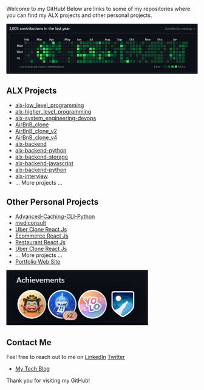 Welcome to my GitHub! Below are links to some of my repositories where you can find my ALX projects and other personal projects.

![My Contributions](./github.PNG)

## ALX Projects
- [alx-low_level_programming](https://github.com/shazaly/alx-low_level_programming)
- [alx-higher_level_programming](https://github.com/shazaly/alx-higher_level_programming)
- [alx-system_engineering-devops](https://github.com/shazaly/alx-system_engineering-devops)
- [AirBnB_clone](https://github.com/shazaly/AirBnB_clone)
- [AirBnB_clone_v2](https://github.com/shazaly/AirBnB_clone_v2 )
- [AirBnB_clone_v4](https://github.com/shazaly/AirBnB_clone_v4)
- [alx-backend](https://github.com/shazaly/alx-backend)
- [alx-backend-python](https://github.com/shazaly/alx-backend-python)
- [alx-backend-storage](https://github.com/shazaly/alx-backend-storage)
- [alx-backend-javascript](https://github.com/shazaly/alx-backend-javascript)
- [alx-backend-python](https://github.com/shazaly/alx-backend-python)
- [alx-interview](https://github.com/shazaly/alx-interview)
- ... More projects ...

## Other Personal Projects
- [Advanced-Caching-CLI-Python](https://github.com/shazaly/Advanced-Caching-CLI-Python)
- [mediconsult](https://github.com/shazaly/mediconsult)
- [Uber Clone React Js](https://github.com/shazaaly/uberDemo2)
- [Ecommerce React Js](https://github.com/shazaaly/ecommercereact)
- [Restaurant React Js](https://github.com/shazaaly/restaurant)
- [Uber Clone React Js](https://github.com/shazaaly/uberDemo2)
- ... More projects ...
- [Portfolio Web Site](https://portfoliogoreact.vercel.app/)

![My Badges](./achievments.PNG)

## Contact Me
Feel free to reach out to me on 
[LinkedIn](https://www.linkedin.com/in/shazaly) 
[Twitter](https://twitter.com/shazaAlyOthman)

- [My Tech Blog](https://shazaali.substack.com/)

Thank you for visiting my GitHub!


